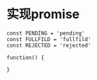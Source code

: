 # 实现promise
```js{4}
const PENDING = 'pending'
const FULLFILD = 'fullfild'
const REJECTED = 'rejected'

function() {
  
}
```
